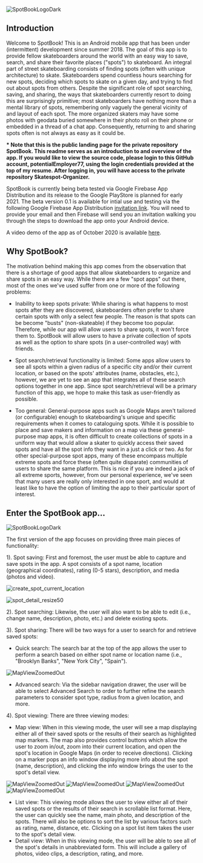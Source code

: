 ![SpotBookLogoDark](Documentation/Images/spot_book_logo_dark.png)

## Introduction
Welcome to SpotBook! This is an Android mobile app that has been under (intermittent) development since summer 2018. The goal of this app is to provide fellow skateboarders around the world with an easy way to save, search, and share their favorite places ("spots") to skateboard. An integral part of street skateboarding consists of finding spots (often with unique architecture) to skate. Skateboarders spend countless hours searching for new spots, deciding which spots to skate on a given day, and trying to find out about spots from others. Despite the significant role of spot searching, saving, and sharing, the ways that skateboarders currently resort to doing this are surprisingly primitive; most skateboarders have nothing more than a mental library of spots, remembering only vaguely the general vicinity of and layout of each spot. The more organized skaters may have some photos with geodata buried somewhere in their photo roll on their phone or embedded in a thread of a chat app. Consequently, returning to and sharing spots often is not always as easy as it could be.

<strong>* Note that this is the public landing page for the private repository SpotBook. This readme serves as an introduction to and overview of the app. If you would like to view the source code, please login to this GitHub account, potentialEmployer77, using the login credentials provided at the top of my resume. After logging in, you will have access to the private repository Skatespot-Organizer.</strong>

SpotBook is currently being beta tested via Google Firebase App Distribution and its release to the Google PlayStore is planned for early 2021. The beta version 0.1 is available for intial use and testing via the following Google Firebase App Distribution [invitation link](https://appdistribution.firebase.dev/i/bb56b9b6a06b649b). You will need to provide your email and then Firebase will send you an invitation walking you through the steps to download the app onto your Android device.

A video demo of the app as of October 2020 is available [here](https://youtu.be/jxqs0F_ICZM).

## Why SpotBook?
The motivation behind making this app comes from the observation that there is a shortage of good apps that allow skateboarders to organize and share spots in an easy way. While there are a few "spot apps" out there, most of the ones we've used suffer from one or more of the following problems:

 * Inability to keep spots private: While sharing is what happens to most spots after they are discovered, skateboarders often prefer to share certain spots with only a select few people. The reason is that spots can be become "busts" (non-skateable) if they become too popular. Therefore, while our app will allow users to share spots, it won't force them to. SpotBook will allow users to have a private collection of spots as well as the option to share spots (in a user-controlled way) with friends.

 * Spot search/retrieval functionality is limited: Some apps allow users to see all spots within a given radius of a specific city and/or their current location, or based on the spots' attributes (name, obstacles, etc.), however, we are yet to see an app that integrates all of these search options together in one app. Since spot search/retrieval will be a primary function of this app, we hope to make this task as user-friendly as possible.

 * Too general: General-purpose apps such as Google Maps aren't tailored (or configurable) enough to skateboarding's unique and specific requirements when it comes to cataloguing spots. While it is possible to place and save makers and information on a map via these general-purpose map apps, it is often difficult to create collections of spots in a uniform way that would allow a skater to quickly access their saved spots and have all the spot info they want in a just a click or two. As for other special-purpose spot apps, many of these encompass multiple extreme spots and force these (often quite disparate) communities of users to share the same platform. This is nice if you are indeed a jack of all extreme sports, however, from our personal experience, we've seen that many users are really only interested in one sport, and would at least like to have the option of limiting the app to their particular sport of interest.

## Enter the SpotBook app...
![SpotBookLogoDark](Documentation/Images/ic_launcher.png)

The first version of the app focuses on providing three main pieces of functionality:

1). Spot saving: First and foremost, the user must be able to capture and save spots in the app. A spot consists of a spot name, location (geographical coordinates), rating (0-5 stars), description, and media (photos and video).

![create_spot_current_location](Documentation/VideoDemos/MapOnBoarding/create_spot_current_location/create_spot_current_location.gif)

![spot_detail_resize50](Documentation/Images/spot_detail_resize50.gif)

2). Spot searching: Likewise, the user will also want to be able to edit (i.e., change name, description, photo, etc.) and delete existing spots.

3). Spot sharing: There will be two ways for a user to search for and retrieve saved spots:

  * Quick search: The search bar at the top of the app allows the user to perform a search based on either spot name or location name (i.e., "Brooklyn Banks", "New York City", "Spain").
  
  ![MapViewZoomedOut](Documentation/Images/SearchSuggestion_Demo.gif)
  
  * Advanced search: Via the sidebar navigation drawer, the user will be able to select Advanced Search to order to further refine the search parameters to consider spot type, radius from a given location, and more.
  
4). Spot viewing: There are three viewing modes:

  * Map view: When in this viewing mode, the user will see a map displaying either all of their saved spots or the results of their search as highlighted map markers. The map also provides control buttons which allow the user to zoom in/out, zoom into their current location, and open the spot's location in Google Maps (in order to receive directions). Clicking on a marker pops an info window displaying more info about the spot (name, description), and clicking the info window brings the user to the spot's detail view.
  
![MapViewZoomedOut](Documentation/Images/MapViewZoomedOut_Screenshot.jpg)
![MapViewZoomedOut](Documentation/Images/MapViewZoomedIn_Screenshot.jpg)
![MapViewZoomedOut](Documentation/Images/MapViewInfoWindow_Screenshot.jpg)
![MapViewZoomedOut](Documentation/Images/MapViewSearchResult_Screenshot.jpg)

  * List view: This viewing mode allows the user to view either all of their saved spots or the results of their search in scrollable list format. Here, the user can quickly see the name, main photo, and description of the spots. There will also be options to sort the list by various factors such as rating, name, distance, etc. Clicking on a spot list item takes the user to the spot's detail view.
  * Detail view: When in this viewing mode, the user will be able to see all of the spot's details in unabbreviated form. This will include a gallery of photos, video clips, a description, rating, and more.
